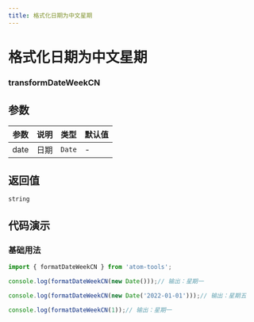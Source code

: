 ```yaml
---
title: 格式化日期为中文星期
---
```


# 格式化日期为中文星期

### transformDateWeekCN

## 参数

| 参数 | 说明 | 类型 | 默认值 |
| --- | --- | --- | --- |
| date | 日期 | `Date` | - |

## 返回值

`string`

## 代码演示

### 基础用法

```ts
import { formatDateWeekCN } from 'atom-tools';

console.log(formatDateWeekCN(new Date()));// 输出：星期一

console.log(formatDateWeekCN(new Date('2022-01-01')));// 输出：星期五

console.log(formatDateWeekCN(1));// 输出：星期一
```


    
